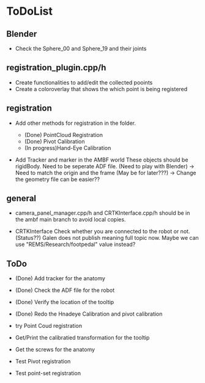 # ToDoList

## Blender
- Check the Sphere_00 and Sphere_19 and their joints


## registration_plugin.cpp/h
- Create functionalities to add/edit the collected pooints
- Create a coloroverlay that shows the which point is being registered


## registration
- Add other methods for registration in the folder.
    - (Done) PointCloud Registration
    - (Done) Pivot Calibration
    - (In progress)Hand-Eye Calibration

- Add Tracker and marker in the AMBF world
These objects should be rigidBody. Need to be seperate ADF file. (Need to play with Blender)
-> Need to match the origin and the frame (May be for later???)
-> Change the geometry file can be easier??


## general
- camera_panel_manager.cpp/h and CRTKInterface.cpp/h should be in the ambf main branch to avoid local copies.

- CRTKInterface
 Check whether you are connected to the robot or not. (Status??)
 Galen does not publish meaning full topic now. Maybe we can use "REMS/Research/footpedal" value instead?


 ## ToDo
 - (Done) Add tracker for the anatomy
 - (Done) Check the ADF file for the robot
 - (Done) Verify the location of the tooltip
 - (Done) Redo the Hnadeye Calibration and pivot calibration
 - try Point Coud registration
 - Get/Print the calibratied transformation for the tooltip
 - Get the screws for the anatomy

 - Test Pivot registration
 - Test point-set registration

